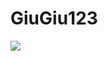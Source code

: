 # GiuGiu123

![](https://www.google.com/url?sa=i&url=https%3A%2F%2Fwww.icegif.com%2Fneymar-da-silva-santos-junior-7%2F&psig=AOvVaw3_M0Iilrhg8a1glapLkcZp&ust=1730906335768000&source=images&cd=vfe&opi=89978449&ved=0CBMQjRxqFwoTCNDVnty-xYkDFQAAAAAdAAAAABAE)

